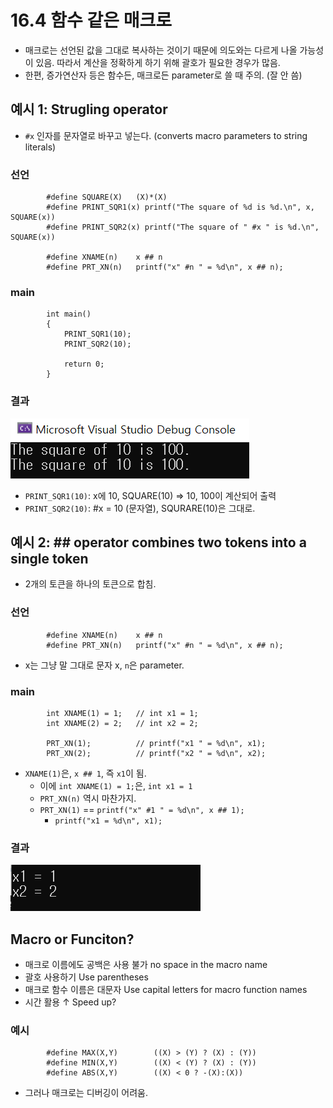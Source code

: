 # 16.4 함수 같은 매크로
* 매크로는 선언된 값을 그대로 복사하는 것이기 때문에 의도와는 다르게 나올 가능성이 있음. 따라서 계산을 정확하게 하기 위해 괄호가 필요한 경우가 많음.
* 한편, 증가연산자 등은 함수든, 매크로든 parameter로 쓸 때 주의. (잘 안 씀)

## 예시 1: Strugling operator #
- `#x` 인자를 문자열로 바꾸고 넣는다. (converts macro parameters to string literals)
### 선언
            #define	SQUARE(X)	(X)*(X)
            #define PRINT_SQR1(x) printf("The square of %d is %d.\n", x, SQUARE(x))
            #define PRINT_SQR2(x) printf("The square of " #x " is %d.\n", SQUARE(x))

            #define XNAME(n)	x ## n
            #define PRT_XN(n)	printf("x" #n " = %d\n", x ## n);

### main

            int main()
            {
                PRINT_SQR1(10);
                PRINT_SQR2(10);

                return 0;
            }

### 결과
![](../images/chapter16/pre3.png)

* `PRINT_SQR1(10)`: x에 10, SQUARE(10) => 10, 100이 계산되어 출력
* `PRINT_SQR2(10)`: #x = 10 (문자열), SQURARE(10)은 그대로.


## 예시 2: ## operator combines two tokens into a single token
* 2개의 토큰을 하나의 토큰으로 합침.
### 선언
            #define XNAME(n)	x ## n
            #define PRT_XN(n)	printf("x" #n " = %d\n", x ## n);

* x는 그냥 말 그대로 문자 x, `n`은 parameter.

### main

            int XNAME(1) = 1;	// int x1 = 1;
            int XNAME(2) = 2;	// int x2 = 2;

            PRT_XN(1);			// printf("x1 " = %d\n", x1);
            PRT_XN(2);			// printf("x2 " = %d\n", x2);

* `XNAME(1)`은, `x ## 1`, 즉 `x1`이 됨.
    - 이에 `int XNAME(1) = 1;`은, `int x1 = 1`
    - `PRT_XN(n)` 역시 마찬가지.
    - `PRT_XN(1)` == `printf("x" #1 " = %d\n", x ## 1);`
        - `printf("x1 = %d\n", x1);` 

### 결과
![](../images/chapter16/pre4.png)

## Macro or Funciton?
* 매크로 이름에도 공백은 사용 불가 no space in the macro name
* 괄호 사용하기 Use parentheses
* 매크로 함수 이름은 대문자 Use capital letters for macro function names
* 시간 활용 ↑ Speed up?

### 예시

            #define MAX(X,Y)		((X) > (Y) ? (X) : (Y))
            #define MIN(X,Y)		((X) < (Y) ? (X) : (Y))
            #define ABS(X,Y)		((X) < 0 ? -(X):(X))


* 그러나 매크로는 디버깅이 어려움.
